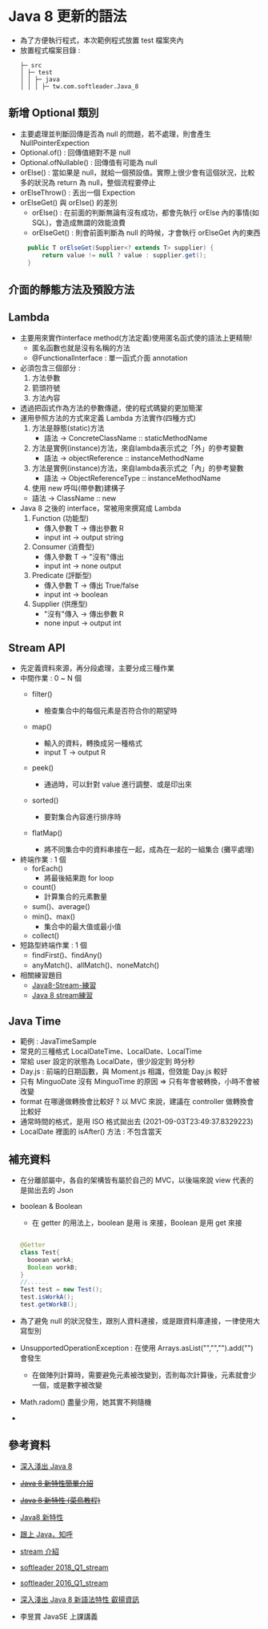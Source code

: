 # Java 8 更新的語法
- 為了方便執行程式，本次範例程式放置 test 檔案夾內
- 放置程式檔案目錄 :
  ```
  ├─ src                  
  │ ├─ test 
  │ │ ├─ java
  │ │ │ ├─ tw.com.softleader.Java_8      
  ```


## 新增 Optional 類別
- 主要處理並判斷回傳是否為 null 的問題，若不處理，則會產生 NullPointerExpection
- Optional.of() : 回傳值絕對不是 null
- Optional.ofNullable() : 回傳值有可能為 null
- orElse() : 當如果是 null，就給一個預設值。實際上很少會有這個狀況，比較多的狀況為 return 為 null，整個流程要停止
- orElseThrow() : 丟出一個 Expection
- orElseGet() 與 orElse() 的差別
  - orElse() : 在前面的判斷無論有沒有成功，都會先執行 orElse 內的事情(如 SQL)，會造成無謂的效能浪費
  - orElseGet() : 則會前面判斷為 null 的時候，才會執行 orElseGet 內的東西
  ```java
    public T orElseGet(Supplier<? extends T> supplier) {
        return value != null ? value : supplier.get();
    }
  ```

## 介面的靜態方法及預設方法

## Lambda
- 主要用來實作interface method(方法定義)使用匿名函式使的語法上更精簡!
  - 匿名函數也就是沒有名稱的方法
  - @FunctionalInterface : 單一函式介面 annotation
- 必須包含三個部分 : 
  1. 方法參數
  2. 箭頭符號
  3. 方法內容
- 透過把函式作為方法的參數傳遞，使的程式碼變的更加簡潔
- 運用參照方法的方式來定義 Lambda 方法實作(四種方式)
  1. 方法是靜態(static)方法
     - 語法 -> ConcreteClassName :: staticMethodName
  2. 方法是實例(instance)方法，來自lambda表示式之「外」的參考變數
     - 語法 -> objectReference :: instanceMethodName
  3. 方法是實例(instance)方法，來自lambda表示式之「內」的參考變數
     - 語法 -> ObjectReferenceType :: instanceMethodName
  4. 使用 new 呼叫(帶參數)建構子
    - 語法 -> ClassName :: new
- Java 8 之後的 interface，常被用來撰寫成 Lambda
  1. Function (功能型)
     - 傳入參數 T -> 傳出參數 R
     - input int -> output string
  2. Consumer (消費型)
     - 傳入參數 T -> "沒有"傳出
     - input int -> none output
  3. Predicate (評斷型)
     - 傳入參數 T -> 傳出 True/false
     - input int -> boolean
  4. Supplier (供應型)  
     - "沒有"傳入 -> 傳出參數 R 
     - none input -> output int
    

## Stream API
- 先定義資料來源，再分段處理，主要分成三種作業
- 中間作業 : 0 ~ N 個
  - filter()
    - 檢查集合中的每個元素是否符合你的期望時
      
  - map()
    - 輸入的資料，轉換成另一種格式 
    - input T -> output R  
  - peek()
    - 通過時，可以針對 value 進行調整、或是印出來
  - sorted()
    - 要對集合內容進行排序時
  - flatMap()  
    - 將不同集合中的資料串接在一起，成為在一起的一組集合 (攤平處理)
- 終端作業 : 1 個
  - forEach()
    - 將最後結果跑 for loop
  - count()
    - 計算集合的元素數量
  - sum()、average()
  - min()、max()
    - 集合中的最大值或最小值
  - collect()  
- 短路型終端作業 : 1 個
  - findFirst()、findAny()
  - anyMatch()、allMatch()、noneMatch()  
- 相關練習題目
  - [Java8-Stream-練習](https://codertw.com/%E7%A8%8B%E5%BC%8F%E8%AA%9E%E8%A8%80/79735/)
  - [Java 8 stream練習](https://www.twblogs.net/a/5e944436bd9eee34209023ab)  
    

## Java Time
- 範例 : JavaTimeSample
- 常見的三種格式 LocalDateTime、LocalDate、LocalTime
- 常給 user 設定的狀態為 LocalDate，很少設定到 時分秒
- Day.js : 前端的日期函數，與 Moment.js 相識，但效能 Day.js 較好
- 只有 MinguoDate 沒有 MinguoTime 的原因 => 只有年會被轉換，小時不會被改變
- format 在哪邊做轉換會比較好 ? 以 MVC 來說，建議在 controller 做轉換會比較好
- 通常時間的格式，是用 ISO 格式拋出去 (2021-09-03T23:49:37.8329223)
- LocalDate 裡面的 isAfter() 方法 : 不包含當天

## 補充資料
- 在分離部屬中，各自的架構皆有屬於自己的 MVC，以後端來說 view 代表的是拋出去的 Json
- boolean & Boolean
  - 在 getter 的用法上，boolean 是用 is 來接，Boolean 是用 get 來接
  ```java
  
  @Getter
  class Test{
    booean workA; 
    Boolean workB;
  }
  //......
  Test test = new Test();
  test.isWorkA();
  test.getWorkB();
  ```
- 為了避免 null 的狀況發生，跟別人資料連接，或是跟資料庫連接，一律使用大寫型別
- UnsupportedOperationException : 在使用 Arrays.asList("","","").add("") 會發生
  - 在做陣列計算時，需要避免元素被改變到，否則每次計算後，元素就會少一個，或是數字被改變

- Math.radom() 盡量少用，她其實不夠隨機
- 
## 參考資料  
- [深入淺出 Java 8](https://www.gss.com.tw/blog/java8)
- [~~Java 8 新特性簡單介紹~~](https://morosedog.gitlab.io/java-8-20200330-java8-0/)
- [~~Java 8 新特性 (菜鳥教程)~~](https://www.runoob.com/java/java8-new-features.html)
- [Java8 新特性](https://www.jianshu.com/p/5b800057f2d8) 
- [跟上 Java，知呼](https://zhuanlan.zhihu.com/p/33253953)
- [stream 介紹](http://blog.tonycube.com/2015/10/java-java8-3-stream.html)
- [softleader 2018_Q1_stream](https://github.com/softleader/softleader-training-course/tree/master/2018/Q1/stream-adv)
- [softleader 2016_Q1_stream](https://github.com/softleader/softleader-training-course/blob/master/2016/Q1/stream-and-lambda)
- [深入淺出 Java 8 新語法特性 叡揚資訊](https://www.gss.com.tw/blog/java8)
  
- 李昱賞 JavaSE 上課講義
